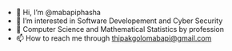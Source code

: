 - 👋 Hi, I’m @mabapiphasha
- 👀 I’m interested in Software Developement and Cyber Security
- 🌱  Computer Science and Mathematical Statistics by profession
- 📫 How to reach me through thipakgolomabapi@gmail.com

<!---
mabapiphasha/mabapiphasha is a ✨ special ✨ repository because its `README.md` (this file) appears on your GitHub profile.
You can click the Preview link to take a look at your changes.
--->
